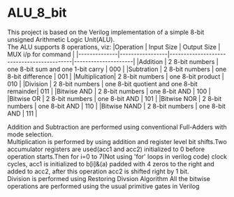 # ALU_8_bit
This project is based on the Verilog implementation of a simple 8-bit unsigned Arithmetic Logic Unit(ALU).\
The ALU supports 8 operations, viz:
|Operation     | Input Size      | Output Size                               | MUX i/p for command |
|--------------|-----------------|-------------------------------------------|---------------------|
|Addition      | 2 8-bit numbers | one 8-bit sum and one 1-bit carry         | 000                 |
|Subtration    | 2 8-bit numbers | one 8-bit difference                      | 001                 |
|Multiplication| 2 8-bit numbers | one 8-bit product                         | 010                 |
|Division      | 2 8-bit numbers | one 8-bit quotient and one 8-bit remainder| 011                 |
|Bitwise AND   | 2 8-bit numbers | one 8-bit AND                             | 100                 |
|Bitwise OR    | 2 8-bit numbers | one 8-bit AND                             | 101                 |
|Bitwise NOR   | 2 8-bit numbers | one 8-bit AND                             | 110                 |
|Bitwise NAND  | 2 8-bit numbers | one 8-bit AND                             | 111                 |

Addition and Subtraction are performed using conventional Full-Adders with mode selection.\
Multiplication is performed by using addition and register level bit shifts.Two accumulator registers are used(acc1 and acc2) initialized to 0 before operation starts.Then for i=0 to 7(Not using 'for' loops in verilog code) clock cycles, acc1 is initialized to b[i]&(a) padded with 4 zeros to the right and added to acc2, after this operation acc2 is shifted right by 1 bit.\
Division is performed using Restoring Divsion Algorithm
All the bitwise operations are performed using the usual primitive gates in Verilog
